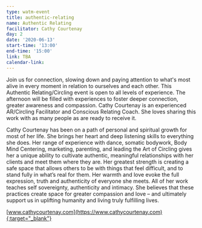 ```yaml
---
type: watm-event
title: authentic-relating
name: Authentic Relating
facilitator: Cathy Courtenay
day: 2
date: '2020-06-13'
start-time: '13:00'
end-time: '15:00'
link: TBA
calendar-link:
---
```


Join us for connection, slowing down and paying attention to what's most alive in every moment in relation to ourselves and each other. This Authentic Relating/Circling event is open to all levels of experience. The afternoon will be filled with experiences to foster deeper connection, greater awareness and compassion. Cathy Courtenay is an experienced AR/Circling Facilitator and Conscious Relating Coach. She loves sharing this work with as many people as are ready to receive it.

Cathy Courtenay has been on a path of personal and spiritual growth for most of her life. She brings her heart and deep listening skills to everything she does. Her range of experience with dance, somatic bodywork, Body Mind Centering, marketing, parenting, and leading the Art of Circling gives her a unique ability to cultivate authentic, meaningful relationships with her clients and meet them where they are.
Her greatest strength is creating a safe space that allows others to be with things that feel difficult, and to stand fully in what’s real for them. Her warmth and love evoke the full expression, truth and authenticity of everyone she meets.
All of her work teaches self sovereignty, authenticity and intimacy. She believes that these practices create space for greater compassion and love – and ultimately support us in uplifting humanity and living truly fulfilling lives.


[www.cathycourtenay.com](https://www.cathycourtenay.com){:target="_blank"}
